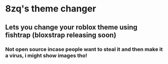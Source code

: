 # 8zq's theme changer

## Lets you change your roblox theme using fishtrap (bloxstrap releasing soon)

### Not open source incase people want to steal it and then make it a virus, i might show images tho!
